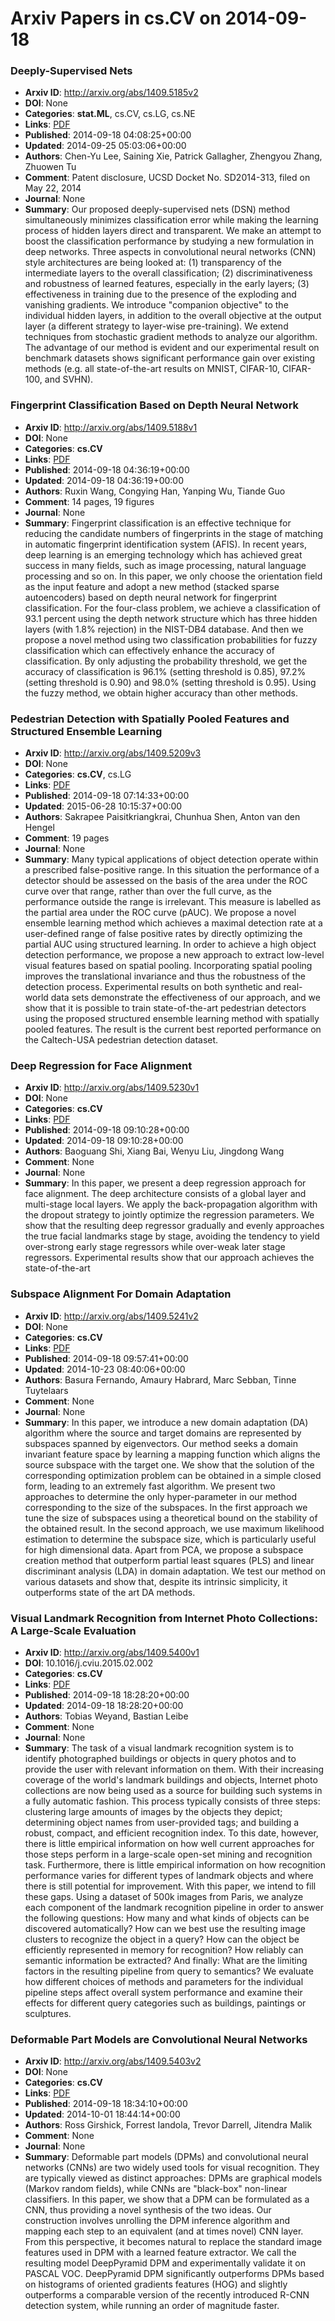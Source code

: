 # Arxiv Papers in cs.CV on 2014-09-18
### Deeply-Supervised Nets
- **Arxiv ID**: http://arxiv.org/abs/1409.5185v2
- **DOI**: None
- **Categories**: **stat.ML**, cs.CV, cs.LG, cs.NE
- **Links**: [PDF](http://arxiv.org/pdf/1409.5185v2)
- **Published**: 2014-09-18 04:08:25+00:00
- **Updated**: 2014-09-25 05:03:06+00:00
- **Authors**: Chen-Yu Lee, Saining Xie, Patrick Gallagher, Zhengyou Zhang, Zhuowen Tu
- **Comment**: Patent disclosure, UCSD Docket No. SD2014-313, filed on May 22, 2014
- **Journal**: None
- **Summary**: Our proposed deeply-supervised nets (DSN) method simultaneously minimizes classification error while making the learning process of hidden layers direct and transparent. We make an attempt to boost the classification performance by studying a new formulation in deep networks. Three aspects in convolutional neural networks (CNN) style architectures are being looked at: (1) transparency of the intermediate layers to the overall classification; (2) discriminativeness and robustness of learned features, especially in the early layers; (3) effectiveness in training due to the presence of the exploding and vanishing gradients. We introduce "companion objective" to the individual hidden layers, in addition to the overall objective at the output layer (a different strategy to layer-wise pre-training). We extend techniques from stochastic gradient methods to analyze our algorithm. The advantage of our method is evident and our experimental result on benchmark datasets shows significant performance gain over existing methods (e.g. all state-of-the-art results on MNIST, CIFAR-10, CIFAR-100, and SVHN).



### Fingerprint Classification Based on Depth Neural Network
- **Arxiv ID**: http://arxiv.org/abs/1409.5188v1
- **DOI**: None
- **Categories**: **cs.CV**
- **Links**: [PDF](http://arxiv.org/pdf/1409.5188v1)
- **Published**: 2014-09-18 04:36:19+00:00
- **Updated**: 2014-09-18 04:36:19+00:00
- **Authors**: Ruxin Wang, Congying Han, Yanping Wu, Tiande Guo
- **Comment**: 14 pages, 19 figures
- **Journal**: None
- **Summary**: Fingerprint classification is an effective technique for reducing the candidate numbers of fingerprints in the stage of matching in automatic fingerprint identification system (AFIS). In recent years, deep learning is an emerging technology which has achieved great success in many fields, such as image processing, natural language processing and so on. In this paper, we only choose the orientation field as the input feature and adopt a new method (stacked sparse autoencoders) based on depth neural network for fingerprint classification. For the four-class problem, we achieve a classification of 93.1 percent using the depth network structure which has three hidden layers (with 1.8% rejection) in the NIST-DB4 database. And then we propose a novel method using two classification probabilities for fuzzy classification which can effectively enhance the accuracy of classification. By only adjusting the probability threshold, we get the accuracy of classification is 96.1% (setting threshold is 0.85), 97.2% (setting threshold is 0.90) and 98.0% (setting threshold is 0.95). Using the fuzzy method, we obtain higher accuracy than other methods.



### Pedestrian Detection with Spatially Pooled Features and Structured Ensemble Learning
- **Arxiv ID**: http://arxiv.org/abs/1409.5209v3
- **DOI**: None
- **Categories**: **cs.CV**, cs.LG
- **Links**: [PDF](http://arxiv.org/pdf/1409.5209v3)
- **Published**: 2014-09-18 07:14:33+00:00
- **Updated**: 2015-06-28 10:15:37+00:00
- **Authors**: Sakrapee Paisitkriangkrai, Chunhua Shen, Anton van den Hengel
- **Comment**: 19 pages
- **Journal**: None
- **Summary**: Many typical applications of object detection operate within a prescribed false-positive range. In this situation the performance of a detector should be assessed on the basis of the area under the ROC curve over that range, rather than over the full curve, as the performance outside the range is irrelevant. This measure is labelled as the partial area under the ROC curve (pAUC). We propose a novel ensemble learning method which achieves a maximal detection rate at a user-defined range of false positive rates by directly optimizing the partial AUC using structured learning.   In order to achieve a high object detection performance, we propose a new approach to extract low-level visual features based on spatial pooling. Incorporating spatial pooling improves the translational invariance and thus the robustness of the detection process. Experimental results on both synthetic and real-world data sets demonstrate the effectiveness of our approach, and we show that it is possible to train state-of-the-art pedestrian detectors using the proposed structured ensemble learning method with spatially pooled features. The result is the current best reported performance on the Caltech-USA pedestrian detection dataset.



### Deep Regression for Face Alignment
- **Arxiv ID**: http://arxiv.org/abs/1409.5230v1
- **DOI**: None
- **Categories**: **cs.CV**
- **Links**: [PDF](http://arxiv.org/pdf/1409.5230v1)
- **Published**: 2014-09-18 09:10:28+00:00
- **Updated**: 2014-09-18 09:10:28+00:00
- **Authors**: Baoguang Shi, Xiang Bai, Wenyu Liu, Jingdong Wang
- **Comment**: None
- **Journal**: None
- **Summary**: In this paper, we present a deep regression approach for face alignment. The deep architecture consists of a global layer and multi-stage local layers. We apply the back-propagation algorithm with the dropout strategy to jointly optimize the regression parameters. We show that the resulting deep regressor gradually and evenly approaches the true facial landmarks stage by stage, avoiding the tendency to yield over-strong early stage regressors while over-weak later stage regressors. Experimental results show that our approach achieves the state-of-the-art



### Subspace Alignment For Domain Adaptation
- **Arxiv ID**: http://arxiv.org/abs/1409.5241v2
- **DOI**: None
- **Categories**: **cs.CV**
- **Links**: [PDF](http://arxiv.org/pdf/1409.5241v2)
- **Published**: 2014-09-18 09:57:41+00:00
- **Updated**: 2014-10-23 08:40:06+00:00
- **Authors**: Basura Fernando, Amaury Habrard, Marc Sebban, Tinne Tuytelaars
- **Comment**: None
- **Journal**: None
- **Summary**: In this paper, we introduce a new domain adaptation (DA) algorithm where the source and target domains are represented by subspaces spanned by eigenvectors. Our method seeks a domain invariant feature space by learning a mapping function which aligns the source subspace with the target one. We show that the solution of the corresponding optimization problem can be obtained in a simple closed form, leading to an extremely fast algorithm. We present two approaches to determine the only hyper-parameter in our method corresponding to the size of the subspaces. In the first approach we tune the size of subspaces using a theoretical bound on the stability of the obtained result. In the second approach, we use maximum likelihood estimation to determine the subspace size, which is particularly useful for high dimensional data. Apart from PCA, we propose a subspace creation method that outperform partial least squares (PLS) and linear discriminant analysis (LDA) in domain adaptation. We test our method on various datasets and show that, despite its intrinsic simplicity, it outperforms state of the art DA methods.



### Visual Landmark Recognition from Internet Photo Collections: A Large-Scale Evaluation
- **Arxiv ID**: http://arxiv.org/abs/1409.5400v1
- **DOI**: 10.1016/j.cviu.2015.02.002
- **Categories**: **cs.CV**
- **Links**: [PDF](http://arxiv.org/pdf/1409.5400v1)
- **Published**: 2014-09-18 18:28:20+00:00
- **Updated**: 2014-09-18 18:28:20+00:00
- **Authors**: Tobias Weyand, Bastian Leibe
- **Comment**: None
- **Journal**: None
- **Summary**: The task of a visual landmark recognition system is to identify photographed buildings or objects in query photos and to provide the user with relevant information on them. With their increasing coverage of the world's landmark buildings and objects, Internet photo collections are now being used as a source for building such systems in a fully automatic fashion. This process typically consists of three steps: clustering large amounts of images by the objects they depict; determining object names from user-provided tags; and building a robust, compact, and efficient recognition index. To this date, however, there is little empirical information on how well current approaches for those steps perform in a large-scale open-set mining and recognition task. Furthermore, there is little empirical information on how recognition performance varies for different types of landmark objects and where there is still potential for improvement. With this paper, we intend to fill these gaps. Using a dataset of 500k images from Paris, we analyze each component of the landmark recognition pipeline in order to answer the following questions: How many and what kinds of objects can be discovered automatically? How can we best use the resulting image clusters to recognize the object in a query? How can the object be efficiently represented in memory for recognition? How reliably can semantic information be extracted? And finally: What are the limiting factors in the resulting pipeline from query to semantics? We evaluate how different choices of methods and parameters for the individual pipeline steps affect overall system performance and examine their effects for different query categories such as buildings, paintings or sculptures.



### Deformable Part Models are Convolutional Neural Networks
- **Arxiv ID**: http://arxiv.org/abs/1409.5403v2
- **DOI**: None
- **Categories**: **cs.CV**
- **Links**: [PDF](http://arxiv.org/pdf/1409.5403v2)
- **Published**: 2014-09-18 18:34:10+00:00
- **Updated**: 2014-10-01 18:44:14+00:00
- **Authors**: Ross Girshick, Forrest Iandola, Trevor Darrell, Jitendra Malik
- **Comment**: None
- **Journal**: None
- **Summary**: Deformable part models (DPMs) and convolutional neural networks (CNNs) are two widely used tools for visual recognition. They are typically viewed as distinct approaches: DPMs are graphical models (Markov random fields), while CNNs are "black-box" non-linear classifiers. In this paper, we show that a DPM can be formulated as a CNN, thus providing a novel synthesis of the two ideas. Our construction involves unrolling the DPM inference algorithm and mapping each step to an equivalent (and at times novel) CNN layer. From this perspective, it becomes natural to replace the standard image features used in DPM with a learned feature extractor. We call the resulting model DeepPyramid DPM and experimentally validate it on PASCAL VOC. DeepPyramid DPM significantly outperforms DPMs based on histograms of oriented gradients features (HOG) and slightly outperforms a comparable version of the recently introduced R-CNN detection system, while running an order of magnitude faster.



